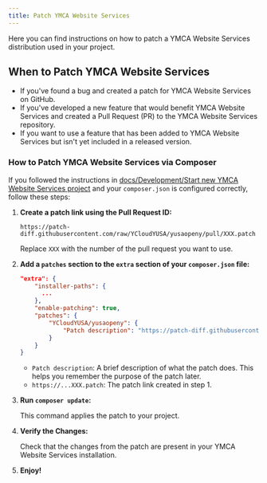 ```yaml
---
title: Patch YMCA Website Services
---
```


Here you can find instructions on how to patch a YMCA Website Services distribution used in your project.

## When to Patch YMCA Website Services

-   If you've found a bug and created a patch for YMCA Website Services on GitHub.
-   If you've developed a new feature that would benefit YMCA Website Services and created a Pull Request (PR) to the YMCA Website Services repository.
-   If you want to use a feature that has been added to YMCA Website Services but isn't yet included in a released version.

### How to Patch YMCA Website Services via Composer

If you followed the instructions in [docs/Development/Start new YMCA Website Services project](https://github.com/YCloudYUSA/yusaopeny/blob/8.x-1.x/docs/Development/Start%20new%20OpenY%20project.md) and your `composer.json` is configured correctly, follow these steps:

1.  **Create a patch link using the Pull Request ID:**

    ```
    https://patch-diff.githubusercontent.com/raw/YCloudYUSA/yusaopeny/pull/XXX.patch
    ```

    Replace `XXX` with the number of the pull request you want to use.

2.  **Add a `patches` section to the `extra` section of your `composer.json` file:**

    ```json
    "extra": {
        "installer-paths": {
          ...
        },
        "enable-patching": true,
        "patches": {
            "YCloudYUSA/yusaopeny": {
                "Patch description": "https://patch-diff.githubusercontent.com/raw/YCloudYUSA/yusaopeny/pull/XXX.patch"
            }
        }
    }
    ```

    -   `Patch description`:  A brief description of what the patch does.  This helps you remember the purpose of the patch later.
    -   `https://...XXX.patch`: The patch link created in step 1.

3.  **Run `composer update`:**

    This command applies the patch to your project.

4.  **Verify the Changes:**

    Check that the changes from the patch are present in your YMCA Website Services installation.

5.  **Enjoy!**
